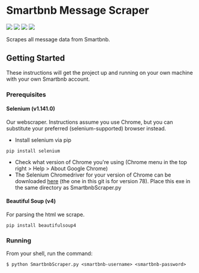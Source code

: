 # Smartbnb Message Scraper
<img src="https://img.shields.io/badge/python-3.7-blue" /> <img src="https://img.shields.io/badge/selenium-1.141.0-blue" /> <img src="https://img.shields.io/badge/maintained%3F-no-red" /> <img src="https://img.shields.io/github/issues/OliviaLynn/Smartbnb-Message-Scraper" /> 

 Scrapes all message data from Smartbnb.

## Getting Started

These instructions will get the project up and running on your own machine with your own Smartbnb account.

### Prerequisites

#### Selenium (v1.141.0)
Our webscraper. Instructions assume you use Chrome, but you can substitute your preferred (selenium-supported) browser instead.
- Install selenium via pip
```shell
pip install selenium
```
- Check what version of Chrome you're using (Chrome menu in the top right > Help > About Google Chrome)
- The Selenium Chromedriver for your version of Chrome can be downloaded [here](https://chromedriver.chromium.org/downloads) (the one in this git is for version 78). Place this exe in the same directory as SmartbnbScraper.py

#### Beautiful Soup (v4)
For parsing the html we scrape.
```shell
pip install beautifulsoup4
```

### Running
From your shell, run the command:
```shell
$ python SmartbnbScraper.py <smartbnb-username> <smartbnb-password>
```
